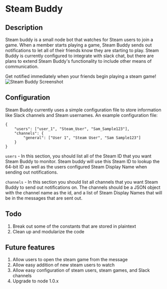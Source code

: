 # Steam Buddy

## Description
Steam buddy is a small node bot that watches for Steam users to join a game. When a member starts playing a game, Steam Buddy sends out notifications to let all of their friends know they are starting to play. Steam Buddy is currently configured to integrate with slack chat, but there are plans to extend Steam Buddy's functionality to include other means of communication.


Get notified immediately when your friends begin playing a steam game!
![Steam Buddy Screenshot](/img/steambuddy.png)

## Configuration
Steam Buddy currently uses a simple configuration file to store information like Slack channels and Steam usernames. An example configuration file:

    {
        "users": ["user_1", "Steam_User", "Sam_Sample123"],
	    "channels": {
		    "general": ["User 1", "Steam User", "Sam Sample123"]
		}
	}

`users` - In this section, you should list all of the Steam ID that you want Steam Buddy to monitor. Steam buddy will use this Steam ID to lookup the 64-bit ID as well as the users configured Steam Display Name when sending out notifications.

`channels` - In this section you should list all channels that you want Steam Buddy to send out notifications on. The channels should be a JSON object with the channel name as the id, and a list of Steam Display Names that will be in the messages that are sent out.

## Todo
1. Break out some of the constants that are stored in plaintext
2. Clean up and modularize the code

## Future features
1. Allow users to open the steam game from the message
2. Allow easy addition of new steam users to watch
3. Allow easy configuration of steam users, steam games, and Slack channels
4. Upgrade to node 1.0.x
